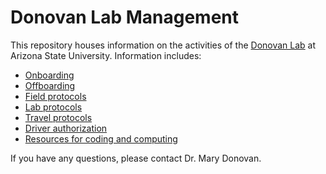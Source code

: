 # Donovan Lab Management

This repository houses information on the activities of the [Donovan Lab](https://donovanlab.org) at Arizona State University. Information includes:
- [Onboarding](https://github.com/Donovan-Lab-at-ASU/Lab_Management/tree/main/onboarding)
- [Offboarding](https://github.com/Donovan-Lab-at-ASU/Lab_Management/tree/main/offboarding)
- [Field protocols](https://github.com/Donovan-Lab-at-ASU/Lab_Management/tree/main/field_protocols)
- [Lab protocols](https://github.com/Donovan-Lab-at-ASU/Lab_Management/tree/main/lab_protocols)
- [Travel protocols](https://github.com/Donovan-Lab-at-ASU/Lab_Management/tree/main/travel_protocols)
- [Driver authorization](https://github.com/Donovan-Lab-at-ASU/Lab_Management/tree/main/driver_authorization)
- [Resources for coding and computing](https://github.com/Donovan-Lab-at-ASU/Lab_Management/tree/main/coding_computing)
  
If you have any questions, please contact Dr. Mary Donovan.
